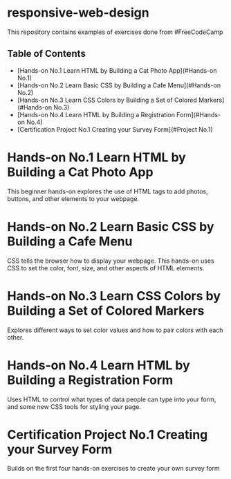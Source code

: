 # responsive-web-design

This repository contains examples of exercises done from #FreeCodeCamp 

## Table of Contents

- [Hands-on No.1 Learn HTML by Building a Cat Photo App](#Hands-on No.1)
- [Hands-on No.2 Learn Basic CSS by Building a Cafe Menu](#Hands-on No.2)
- [Hands-on No.3 Learn CSS Colors by Building a Set of Colored Markers](#Hands-on No.3)
- [Hands-on No.4 Learn HTML by Building a Registration Form](#Hands-on No.4)
- [Certification Project No.1 Creating your Survey Form](#Project No.1)

# Hands-on No.1 Learn HTML by Building a Cat Photo App
This beginner hands-on explores the use of HTML tags to add photos, buttons, and other elements to your webpage.

# Hands-on No.2 Learn Basic CSS by Building a Cafe Menu
CSS tells the browser how to display your webpage. This hands-on uses CSS to set the color, font, size, and other aspects of HTML elements.

# Hands-on No.3 Learn CSS Colors by Building a Set of Colored Markers
Explores different ways to set color values and how to pair colors with each other.

# Hands-on No.4 Learn HTML by Building a Registration Form
Uses HTML to control what types of data people can type into your form, and some new CSS tools for styling your page.

# Certification Project No.1 Creating your Survey Form
Builds on the first four hands-on exercises to create your own survey form

